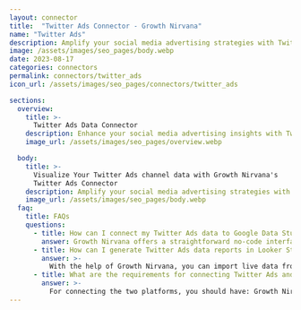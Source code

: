 ```yaml
---
layout: connector
title:  "Twitter Ads Connector - Growth Nirvana"
name: "Twitter Ads"
description: Amplify your social media advertising strategies with Twitter Ads insights integrated into Looker Studio.
image: /assets/images/seo_pages/body.webp
date: 2023-08-17
categories: connectors
permalink: connectors/twitter_ads
icon_url: /assets/images/seo_pages/connectors/twitter_ads

sections:
  overview:
    title: >-
      Twitter Ads Data Connector
    description: Enhance your social media advertising insights with Twitter Ads integration. Seamlessly merge advertising performance data from Twitter Ads with Looker Studio's analytical capabilities, unlocking insights that shape ad strategies, audience engagement, and campaign success.
    image_url: /assets/images/seo_pages/overview.webp

  body:
    title: >-
      Visualize Your Twitter Ads channel data with Growth Nirvana's
      Twitter Ads Connector
    description: Amplify your social media advertising strategies with Twitter Ads insights integrated into Looker Studio.
    image_url: /assets/images/seo_pages/body.webp
  faq:
    title: FAQs
    questions:
      - title: How can I connect my Twitter Ads data to Google Data Studio/Looker Studio?
        answer: Growth Nirvana offers a straightforward no-code interface to connect to Twitter Ads data sources.
      - title: How can I generate Twitter Ads data reports in Looker Studio?
        answer: >-
          With the help of Growth Nirvana, you can import live data from Twitter Ads into Looker Studio. These data can be viewed in charts, tables, and dashboards to generate branded reports that can be shared instantly.
      - title: What are the requirements for connecting Twitter Ads and Looker Studio?
        answer: >-
          For connecting the two platforms, you should have: Growth Nirvana Account and Twitter Ads Ads Account
---
```

